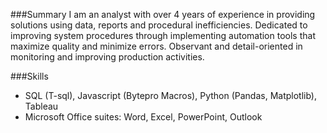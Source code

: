 ###Summary 
I am an analyst with over 4 years of experience in providing solutions using data, reports and procedural inefficiencies. Dedicated to improving system procedures through implementing automation tools that maximize quality and minimize errors. Observant and detail-oriented in monitoring and improving production activities. 

###Skills 

- SQL (T-sql), Javascript (Bytepro Macros), Python (Pandas, Matplotlib), Tableau 
- Microsoft Office suites: Word, Excel, PowerPoint, Outlook 




